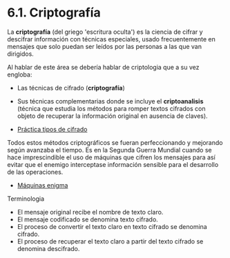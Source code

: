 # 6.1. Criptografía

La **criptografía** (del griego 'escritura oculta') es la ciencia de cifrar y descifrar información con técnicas especiales, usado frecuentemente en mensajes que solo puedan ser leídos por las personas a las que van dirigidos.

Al hablar de este área se debería hablar de criptologia que a su vez engloba:

- Las técnicas de cifrado (**criptografía**)
- Sus técnicas complementarias donde se incluye el **criptoanalisis** (técnica que estudia los métodos para romper textos cifrados con objeto de recuperar la información original en ausencia de claves).

- [Práctica tipos de cifrado](https://cryptii.com/pipes/caesar-cipher)

Todos estos métodos criptográficos se fueran perfeccionando y mejorando según avanzaba el tiempo. Es en la Segunda Guerra Mundial cuando se hace imprescindible el uso de máquinas que cifren los mensajes para así evitar que el enemigo interceptase información sensible para el desarrollo de las operaciones.

- [Máquinas enigma](https://www.google.com/search?client=firefox-b-d&biw=1920&bih=966&tbm=isch&sxsrf=ACYBGNT0fxRWa0DxAk1SNttpEINHJAJBmw%3A1574852405799&sa=1&ei=NVfeXcC3MIKAjLsP5cOH-AI&q=maquina+enigma+m3&oq=maquina+enigma+m3&gs_l=img.3..0i24.4590.5417..5548...0.0..0.82.386.5......0....1..gws-wiz-img.......35i39j0j0i67.S_eCof4Qw-g&ved=0ahUKEwiApuKxnormAhUCAGMBHeXhAS8Q4dUDCAY&uact=5#imgrc=7MSWvJylpjBB7M:) 

Terminologia

- El mensaje original recibe el nombre de texto claro. 
- El mensaje codificado se denomina texto cifrado. 
- El proceso de convertir el texto claro en texto cifrado se denomina cifrado. 
- El proceso de recuperar el texto claro a partir del texto cifrado se denomina descifrado.
